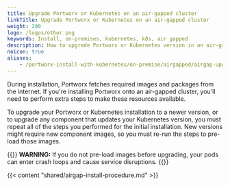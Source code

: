 ```yaml
---
title: Upgrade Portworx or Kubernetes on an air-gapped cluster
linkTitle: Upgrade Portworx or Kubernetes on an air-gapped cluster
weight: 200
logo: /logos/other.png
keywords: Install, on-premises, kubernetes, k8s, air gapped
description: How to upgrade Portworx or Kubernetes version in an air-gapped cluster
noicon: true
aliases:
    - /portworx-install-with-kubernetes/on-premise/airgapped/airgap-upgrade/
---
```


During installation, Portworx fetches required images and packages from the internet. If you're installing Portworx onto an air-gapped cluster, you'll need to perform extra steps to make these resources available.

To upgrade your Portworx or Kubernetes installation to a newer version, or to upgrade any component that updates your Kubernetes version, you must repeat all of the steps you performed for the initial installation. New versions might require new component images, so you must re-run the steps to pre-load those images.

{{<info>}}
**WARNING:** If you do not pre-load images before upgrading, your pods can enter crash loops and cause service disruptions.
{{</info>}}

{{< content "shared/airgap-install-procedure.md" >}}